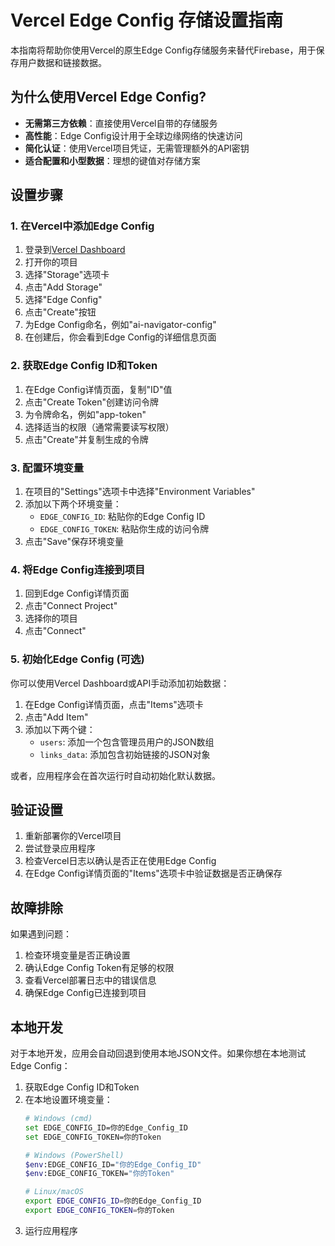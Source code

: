 # Vercel Edge Config 存储设置指南

本指南将帮助你使用Vercel的原生Edge Config存储服务来替代Firebase，用于保存用户数据和链接数据。

## 为什么使用Vercel Edge Config?

- **无需第三方依赖**：直接使用Vercel自带的存储服务
- **高性能**：Edge Config设计用于全球边缘网络的快速访问
- **简化认证**：使用Vercel项目凭证，无需管理额外的API密钥
- **适合配置和小型数据**：理想的键值对存储方案

## 设置步骤

### 1. 在Vercel中添加Edge Config

1. 登录到[Vercel Dashboard](https://vercel.com/dashboard)
2. 打开你的项目
3. 选择"Storage"选项卡
4. 点击"Add Storage"
5. 选择"Edge Config"
6. 点击"Create"按钮
7. 为Edge Config命名，例如"ai-navigator-config"
8. 在创建后，你会看到Edge Config的详细信息页面

### 2. 获取Edge Config ID和Token

1. 在Edge Config详情页面，复制"ID"值
2. 点击"Create Token"创建访问令牌
3. 为令牌命名，例如"app-token"
4. 选择适当的权限（通常需要读写权限）
5. 点击"Create"并复制生成的令牌

### 3. 配置环境变量

1. 在项目的"Settings"选项卡中选择"Environment Variables"
2. 添加以下两个环境变量：
   - `EDGE_CONFIG_ID`: 粘贴你的Edge Config ID
   - `EDGE_CONFIG_TOKEN`: 粘贴你生成的访问令牌
3. 点击"Save"保存环境变量

### 4. 将Edge Config连接到项目

1. 回到Edge Config详情页面
2. 点击"Connect Project"
3. 选择你的项目
4. 点击"Connect"

### 5. 初始化Edge Config (可选)

你可以使用Vercel Dashboard或API手动添加初始数据：

1. 在Edge Config详情页面，点击"Items"选项卡
2. 点击"Add Item"
3. 添加以下两个键：
   - `users`: 添加一个包含管理员用户的JSON数组
   - `links_data`: 添加包含初始链接的JSON对象

或者，应用程序会在首次运行时自动初始化默认数据。

## 验证设置

1. 重新部署你的Vercel项目
2. 尝试登录应用程序
3. 检查Vercel日志以确认是否正在使用Edge Config
4. 在Edge Config详情页面的"Items"选项卡中验证数据是否正确保存

## 故障排除

如果遇到问题：

1. 检查环境变量是否正确设置
2. 确认Edge Config Token有足够的权限
3. 查看Vercel部署日志中的错误信息
4. 确保Edge Config已连接到项目

## 本地开发

对于本地开发，应用会自动回退到使用本地JSON文件。如果你想在本地测试Edge Config：

1. 获取Edge Config ID和Token
2. 在本地设置环境变量：
   ```bash
   # Windows (cmd)
   set EDGE_CONFIG_ID=你的Edge_Config_ID
   set EDGE_CONFIG_TOKEN=你的Token
   
   # Windows (PowerShell)
   $env:EDGE_CONFIG_ID="你的Edge_Config_ID"
   $env:EDGE_CONFIG_TOKEN="你的Token"
   
   # Linux/macOS
   export EDGE_CONFIG_ID=你的Edge_Config_ID
   export EDGE_CONFIG_TOKEN=你的Token
   ```
3. 运行应用程序 
